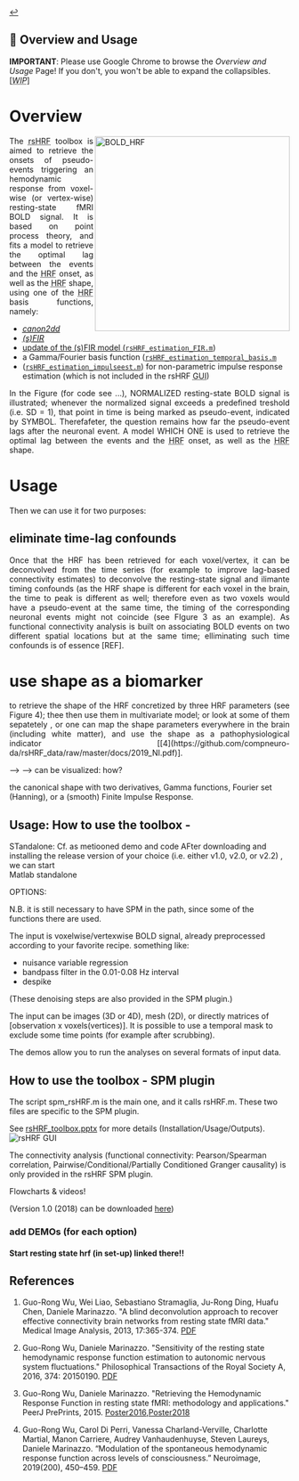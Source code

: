 <a href="https://github.com/compneuro-da/rsHRF/blob/update/README.md#table-of-contents">:leftwards_arrow_with_hook:</a> <br>

📖  Overview and Usage
----
__IMPORTANT__: Please use Google Chrome to browse the _Overview and Usage_ Page! If you don't, you won't be able to expand the collapsibles. [<abbr title="Work In Progress"><i>WIP</i></abbr>]

# Overview 
<img align="right" src="https://github.com/guorongwu/rsHRF/raw/master/docs/example_hrf.png" alt="BOLD_HRF" width="350"/> <!-- find other image to illustrate pseudo-point process + code to produce it -->
<!-- <img align="center" src="https://github.com/guorongwu/rsHRF/raw/master/docs/FIR_Height_full_layout.png" alt="HRF_map" width="800"/> -->
<!-- add text here -->
<p align="justify">The <abbr title="resting-state hemodynamic response function">rsHRF</abbr> toolbox is aimed to retrieve the onsets of pseudo-events triggering an hemodynamic response from voxel-wise (or vertex-wise) resting-state fMRI BOLD signal. It is based on point process theory, and fits a model to retrieve the optimal lag between the events and the <abbr title="hemodynamic response function">HRF</abbr> onset, as well as the <abbr title="hemodynamic response function">HRF</abbr> shape, using one of the <abbr title="hemodynamic response function">HRF</abbr> basis functions, namely: <ul>
  <li><a href="https://github.com/compneuro-da/rsHRF/blob/master/wgr_rshrf_estimation_canonhrf2dd_par2.m"><abbr title="canonical HRF with its delay and dispersion derivatives"><i>canon2dd</i></abbr></a></li>
  <li><a href="https://github.com/compneuro-da/rsHRF/blob/master/wgr_rsHRF_FIR.m"><abbr title="(smoothed) Finite Impulse Response basis functions"><i>(s)FIR</i></abbr></li>
    <li>update of the (s)FIR model (<a href="https://github.com/compneuro-da/rsHRF/blob/update/code/rsHRF_estimation_FIR.m"><code>rsHRF_estimation_FIR.m</code></a>)</li>
  <li>a Gamma/Fourier basis function (<a href="https://github.com/compneuro-da/rsHRF/blob/update/code/rsHRF_estimation_temporal_basis.m"><code>rsHRF_estimation_temporal_basis.m</code></a></li>
  <li>(<a href="https://github.com/compneuro-da/rsHRF/blob/update/code/rsHRF_estimation_impulseest.m"><code>rsHRF_estimation_impulseest.m</code></a>) for non-parametric impulse response estimation (which is not included in the rsHRF <abbr title="graphical user interface">GUI</abbr>)</li></ul>
 
 <!-- OHBM uitleg-->
<p align="justify">In the Figure (for code see ...), NORMALIZED resting-state BOLD signal is illustrated; whenever the normalized signal exceeds a predefined treshold (i.e. SD = 1), that point in time is being marked as pseudo-event, indicated by SYMBOL. Therefafeter, the question remains how far the pseudo-event lags after the neuronal event.  A model WHICH ONE is used to retrieve the optimal lag between the events and the <abbr title="hemodynamic response function">HRF</abbr> onset, as well as the <abbr title="hemodynamic response function">HRF</abbr> shape. </p>

# Usage 
<p align="justify">Then we can use it for two purposes:</p>

## eliminate time-lag confounds 
<p align="justify">Once that the HRF has been retrieved for each voxel/vertex, it can be deconvolved from the time series (for example to improve lag-based connectivity estimates)
  to deconvolve the resting-state signal and ilimante timing confounds (as the HRF shape is different for each voxel in the brain, the time to peak is different as well; therefore even as two voxels would have a pseudo-event at the same time, the timing of the corresponding neuronal events might not coincide (see FIgure 3 as an example). As functional connectivity analysis is built on associating BOLD events on two different spatial locations but at the same time; elliminating such time confounds is of essence [REF].</p>

# use shape as a biomarker
<p align="justify">to retrieve the shape of the HRF concretized by three HRF parameters (see Figure 4); thee then use them in multivariate model; or look at some of them sepatetely
, or one can map the shape parameters everywhere in the brain (including white matter), and use the shape as a pathophysiological indicator [[4](https://github.com/compneuro-da/rsHRF_data/raw/master/docs/2019_NI.pdf)]. </p>
--> 
--> can be visualized: how? 


  the canonical shape with two derivatives, Gamma functions, Fourier set (Hanning), or a (smooth) Finite Impulse Response.



Usage: How to use the toolbox -
-------------
STandalone: 
Cf. as metiooned demo and code
AFter downloading and installing the release version of your choice (i.e. either v1.0, v2.0, or v2.2) , we can start  
Matlab standalone

OPTIONS:

N.B. it is still necessary to have SPM in the path, since some of the functions there are used.

The input is voxelwise/vertexwise BOLD signal, already preprocessed according to your favorite recipe. something like: <!-- LINK TUTORIAL VIDEO --> 

* nuisance variable regression 
* bandpass filter in the 0.01-0.08 Hz interval
* despike

(These denoising steps are also provided in the SPM plugin.)

The input can be images (3D or 4D), mesh (2D), or directly matrices of [observation x voxels(vertices)].
It is possible to use a temporal mask to exclude some time points (for example after scrubbing).

The demos allow you to run the analyses on several formats of input data.

How to use the toolbox - SPM plugin
-------------

The script spm_rsHRF.m is the main one, and it calls rsHRF.m. These two files are specific to the SPM plugin. 

See [rsHRF_toolbox.pptx](https://github.com/guorongwu/rsHRF/raw/master/rsHRF_toolbox.pptx) for more details (Installation/Usage/Outputs).
![rsHRF GUI](https://github.com/guorongwu/rsHRF_data/raw/master/rsHRF_GUI.png)

The connectivity analysis (functional connectivity: Pearson/Spearman correlation, Pairwise/Conditional/Partially Conditioned Granger causality) is only provided in the rsHRF SPM plugin. 

Flowcharts & videos!

(Version 1.0 (2018) can be downloaded [here](https://github.com/compneuro-da/rsHRF_data/raw/master/rsHRF_v1_2018.zip))

### add DEMOs (for each option) <!-- LINK TUTORIAL VIDEO + DEMO OPTIONS -->

#### Start resting state hrf (in set-up) linked there!!


**References**
--------

1. Guo-Rong Wu, Wei Liao, Sebastiano Stramaglia, Ju-Rong Ding, Huafu Chen, Daniele Marinazzo. "A blind deconvolution approach to recover effective connectivity brain networks from resting state fMRI data." Medical Image Analysis, 2013, 17:365-374. [PDF](https://github.com/compneuro-da/rsHRF_data/raw/master/docs/2013_MIA.pdf)

2. Guo-Rong Wu, Daniele Marinazzo. "Sensitivity of the resting state hemodynamic response function estimation to autonomic nervous system fluctuations." Philosophical Transactions of the Royal Society A, 2016, 374: 20150190. [PDF](https://github.com/compneuro-da/rsHRF_data/raw/master/docs/2016_PTA.pdf)

3. Guo-Rong Wu, Daniele Marinazzo. "Retrieving the Hemodynamic Response Function in resting state fMRI: methodology and applications." PeerJ PrePrints, 2015. [Poster2016](https://github.com/compneuro-da/rsHRF_data/raw/master/docs/poster_OHBM2016_HRF.pdf),[Poster2018](https://github.com/compneuro-da/rsHRF_data/raw/master/docs/rs_HRF_OHBM2018_Daniele.pdf)

4. Guo-Rong Wu, Carol Di Perri, Vanessa Charland-Verville, Charlotte Martial, Manon Carriere, Audrey Vanhaudenhuyse, Steven Laureys, Daniele Marinazzo. “Modulation of the spontaneous hemodynamic response function across levels of consciousness.” Neuroimage, 2019(200), 450–459. [PDF](https://github.com/compneuro-da/rsHRF_data/raw/master/docs/2019_NI.pdf)
